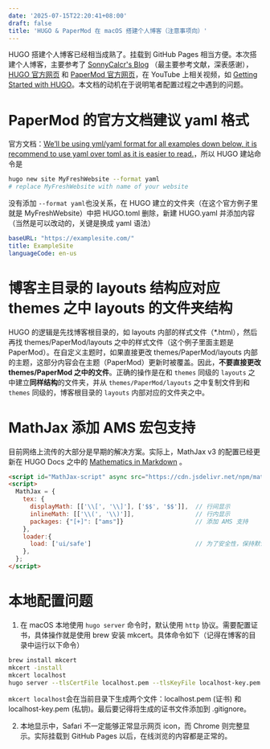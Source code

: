 ```yaml
---
date: '2025-07-15T22:20:41+08:00'
draft: false
title: 'HUGO & PaperMod 在 macOS 搭建个人博客（注意事项向）'
---
```


HUGO 搭建个人博客已经相当成熟了。挂载到 GitHub Pages 相当方便。本次搭建个人博客，主要参考了 [SonnyCalcr's Blog](https://sonnycalcr.github.io/posts/build-a-blog-using-hugo-papermod-github-pages/) （最主要参考文献，深表感谢），[HUGO 官方网页][2] 和 [PaperMod 官方网页][3]，在 YouTube 上相关视频，如 [Getting Started with HUGO](https://youtu.be/hjD9jTi_DQ4?si=X0IAU6-BeV3Ezcv9)。本文档的动机在于说明笔者配置过程之中遇到的问题。

# PaperMod 的官方文档建议 yaml 格式
官方文档：[We’ll be using yml/yaml format for all examples down below, it is recommend to use yaml over toml as it is easier to read.](https://adityatelange.github.io/hugo-PaperMod/posts/papermod/papermod-installation/)，所以 HUGO 建站命令是
```bash
hugo new site MyFreshWebsite --format yaml
# replace MyFreshWebsite with name of your website
```
没有添加 `--format yaml`也没关系，在 HUGO 建立的文件夹（在这个官方例子里就是 MyFreshWebsite）中把 HUGO.toml 删除，新建 HUGO.yaml 并添加内容（当然是可以改动的，关键是换成 yaml 语法）
```yaml
baseURL: "https://examplesite.com/"
title: ExampleSite
languageCode: en-us
```

# 博客主目录的 layouts 结构应对应 themes 之中 layouts 的文件夹结构
HUGO 的逻辑是先找博客根目录的，如 layouts 内部的样式文件（*.html），然后再找 themes/PaperMod/layouts 之中的样式文件（这个例子里面主题是 PaperMod）。在自定义主题时，如果直接更改 themes/PaperMod/layouts 内部的主题，这部分内容会在主题（PaperMod）更新时被覆盖。因此，**不要直接更改 themes/PaperMod 之中的文件**。正确的操作是在和 `themes` 同级的 `layouts` 之中建立**同样结构**的文件夹，并从 `themes/PaperMod/layouts` 之中复制文件到和 `themes` 同级的，博客根目录的 `layouts` 内部对应的文件夹之中。

# MathJax 添加 AMS 宏包支持
目前网络上流传的大部分是早期的解决方案。实际上，MathJax v3 的配置已经更新在 HUGO Docs 之中的 [Mathematics in Markdown](https://gohugo.io/content-management/mathematics/#article) 。
```html
<script id="MathJax-script" async src="https://cdn.jsdelivr.net/npm/mathjax@3/es5/tex-chtml.js"></script>
<script>
  MathJax = {
    tex: {
      displayMath: [['\\[', '\\]'], ['$$', '$$']],  // 行间显示
      inlineMath: [['\\(', '\\)']],                 // 行内显示
      packages: {"[+]": ["ams"]}                    // 添加 AMS 支持
    },
    loader:{
      load: ['ui/safe']                             // 为了安全性，保持默认设置即可
    },
  };
</script>
```

# 本地配置问题

1. 在 macOS 本地使用 `hugo server` 命令时，默认使用 `http` 协议。需要配置证书，具体操作就是使用 brew 安装 mkcert。具体命令如下（记得在博客的目录中运行以下命令）
```bash
brew install mkcert
mkcert -install
mkcert localhost
hugo server --tlsCertFile localhost.pem --tlsKeyFile localhost-key.pem
```
`mkcert localhost`会在当前目录下生成两个文件：localhost.pem (证书) 和 localhost-key.pem (私钥)。最后要记得将生成的证书文件添加到 .gitignore。

2. 本地显示中，Safari 不一定能够正常显示网页 icon，而 Chrome 则完整显示。实际挂载到 GitHub Pages 以后，在线浏览的内容都是正常的。

[2]: <https://gohugo.io> "HUGO"

[3]: <https://adityatelange.github.io/hugo-PaperMod/> "PaperMod Demo"